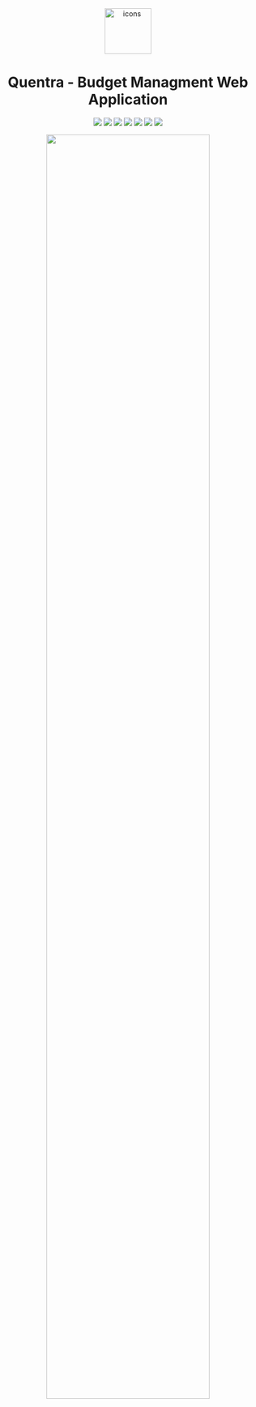 
<div align="center">
<img width="92" height="90" alt="icons" src="https://github.com/user-attachments/assets/ff10c16f-399d-4978-bfed-a0eef54a631e" />
</a>
  

<h1>Quentra - Budget Managment Web Application</h1>

![](https://img.shields.io/badge/TypeScript-007ACC?style=for-the-badge&logo=typescript&logoColor=white)
![](https://img.shields.io/badge/Angular-DD0031?style=for-the-badge&logo=angular&logoColor=white)
![](https://img.shields.io/badge/Sass-CC6699?style=for-the-badge&logo=sass&logoColor=white)
![](https://img.shields.io/badge/Node%20js-339933?style=for-the-badge&logo=nodedotjs&logoColor=white)
![](https://img.shields.io/badge/Express%20js-000000?style=for-the-badge&logo=express&logoColor=white)
![](https://img.shields.io/badge/typeorm-FE0803?style=for-the-badge&logo=typeorm&logoColor=white)
![](https://img.shields.io/badge/Jest-C21325?style=for-the-badge&logo=jest&logoColor=white)

<img src="https://github.com/user-attachments/assets/8b56bb83-3cbe-456c-abcf-7e7fa328780b" width="80%" />


</div>
